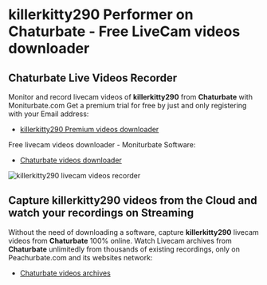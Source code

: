 # killerkitty290 Performer on Chaturbate - Free LiveCam videos downloader

## Chaturbate Live Videos Recorder

Monitor and record livecam videos of **killerkitty290** from **Chaturbate** with Moniturbate.com
Get a premium trial for free by just and only registering with your Email address:
* [killerkitty290 Premium videos downloader](https://moniturbate.com/request-demo-licence-key.html)

Free livecam videos downloader - Moniturbate Software:
* [Chaturbate videos downloader](https://moniturbate.com/moniturbate-download-software.html)

![killerkitty290 livecam videos recorder](https://peachurnet.com/templates/moniturbate-software.png)


## Capture killerkitty290 videos from the Cloud and watch your recordings on Streaming

Without the need of downloading a software, capture **killerkitty290** livecam videos from **Chaturbate** 100% online.
Watch Livecam archives from **Chaturbate** unlimitedly from thousands of existing recordings, only on Peachurbate.com and its websites network:
* [Chaturbate videos archives](https://peachurnet.com/)